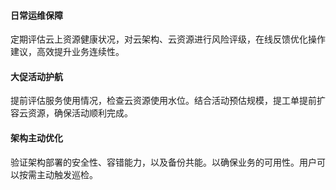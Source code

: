 #### 日常运维保障

定期评估云上资源健康状况，对云架构、云资源进行风险评级，在线反馈优化操作建议，高效提升业务连续性。

#### 大促活动护航

提前评估服务使用情况，检查云资源使用水位。结合活动预估规模，提工单提前扩容云资源，确保活动顺利完成。

#### 架构主动优化

验证架构部署的安全性、容错能力，以及备份共能。以确保业务的可用性。用户可以按需主动触发巡检。

